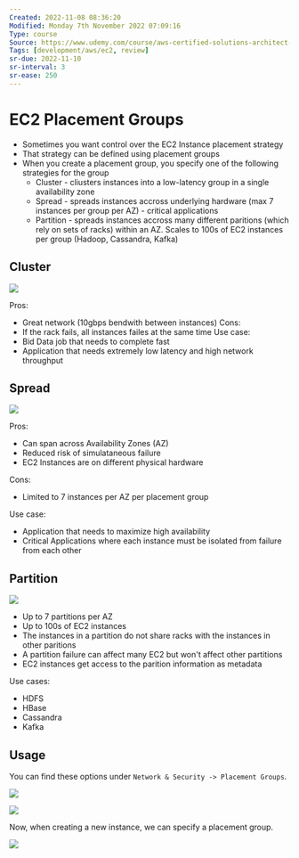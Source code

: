 ```yaml
---
Created: 2022-11-08 08:36:20
Modified: Monday 7th November 2022 07:09:16
Type: course
Source: https://www.udemy.com/course/aws-certified-solutions-architect-associate-saa-c01/?xref=E0Aed11STH4LPUQvCz0GJFABTmM=
Tags: [development/aws/ec2, review]
sr-due: 2022-11-10
sr-interval: 3
sr-ease: 250
---
```


# EC2 Placement Groups

- Sometimes you want control over the EC2 Instance placement strategy
- That strategy can be defined using placement groups
- When you create a placement group, you specify one of the following strategies for the group
    - Cluster - cliusters instances into a low-latency group in a single availability zone
    - Spread - spreads instances accross underlying hardware (max 7 instances per group per AZ) - critical applications
    - Partition - spreads instances accross many different paritions (which rely on sets of racks) within an AZ. Scales to 100s of EC2 instances per group (Hadoop, Cassandra, Kafka)

## Cluster

![](../../../images/2019-11-22-13-29-31.png)

Pros:
- Great network (10gbps bendwith between instances)
Cons:
- If the rack fails, all instances failes at the same time
Use case:
- Bid Data job that needs to complete fast
- Application that needs extremely low latency and high network throughput


## Spread

![](../../../images/2019-11-22-13-30-39.png)

Pros:
- Can span across Availability Zones (AZ)
- Reduced risk of simulataneous failure
- EC2 Instances are on different physical hardware

Cons:
- Limited to 7 instances per AZ per placement group

Use case:
- Application that needs to maximize high availability
- Critical Applications where each instance must be isolated from failure from each other

## Partition

![](../../../images/2019-11-22-13-32-47.png)

- Up to 7 partitions per AZ
- Up to 100s of EC2 instances
- The instances in a partition do not share racks with the instances in other paritions
- A partition failure can affect many EC2 but won't affect other partitions
- EC2 instances get access to the parition information as metadata

Use cases:
- HDFS
- HBase
- Cassandra
- Kafka

## Usage

You can find these options under `Network & Security -> Placement Groups`.

![](../../../images/2019-11-22-13-35-10.png)

![](../../../images/2019-11-22-13-35-58.png)

Now, when creating a new instance, we can specify a placement group.

![](../../../images/2019-11-22-13-37-26.png)